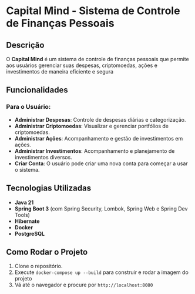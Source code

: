 # Capital Mind - Sistema de Controle de Finanças Pessoais

## Descrição

O **Capital Mind** é um sistema de controle de finanças pessoais que permite aos usuários gerenciar suas despesas, criptomoedas, ações e investimentos de maneira eficiente e segura

## Funcionalidades

### Para o Usuário:

- **Administrar Despesas**: Controle de despesas diárias e categorização.
- **Administrar Criptomoedas**: Visualizar e gerenciar portfólios de criptomoedas.
- **Administrar Ações**: Acompanhamento e gestão de investimentos em ações.
- **Administrar Investimentos**: Acompanhamento e planejamento de investimentos diversos.
- **Criar Conta**: O usuário pode criar uma nova conta para começar a usar o sistema.

## Tecnologias Utilizadas

- **Java 21**
- **Spring Boot 3** (com Spring Security, Lombok, Spring Web e Spring Dev Tools)
- **Hibernate**
- **Docker**
- **PostgreSQL**

## Como Rodar o Projeto

1. Clone o repositório.
2. Execute `docker-compose up --build` para construir e rodar a imagem do projeto
3. Vá até o navegador e procure por `http://localhost:8080`
